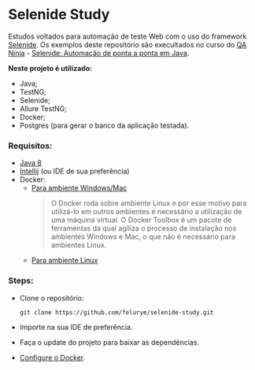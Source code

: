 # Selenide Study

Estudos voltados para automação de teste Web com o uso do framework [Selenide](https://selenide.org/index.html). Os exemplos deste repositório são execultados no curso do [QA Ninja](https://www.qaninja.com.br/) - [Selenide: Automação de ponta a ponta em Java](https://dojo.qaninja.com.br/curso/selenide-java/).

**Neste projeto é utilizado:**

* Java;
* TestNG;
* Selenide;
* Allure TestNG;
* Docker;
* Postgres (para gerar o banco da aplicação testada).

### Requisitos:

* [Java 8](https://www.oracle.com/java/technologies/javase-jre8-downloads.html)
* [Intellij](https://www.jetbrains.com/pt-br/idea/download/#section=windows) (ou IDE de sua preferência)
* Docker:
    * [Para ambiente Windows/Mac](https://github.com/docker/toolbox/releases)
      > O Docker roda sobre ambiente Linux e por esse motivo para utilizá-lo em outros ambientes é necessário a utilização de uma máquina virtual.
      O Docker Toolbox é um pacote de ferramentas da qual agiliza o processo de instalação nos ambientes Windows e Mac, o que não é necessário para 
      ambientes Linux.
    * [Para ambiente Linux](https://www.docker.com/get-started)

### Steps:

* Clone o repositório:
  
  ``git clone https://github.com/felurye/selenide-study.git``

* Importe na sua IDE de preferência.

* Faça o update do projeto para baixar as dependências.

* [Configure o Docker]().